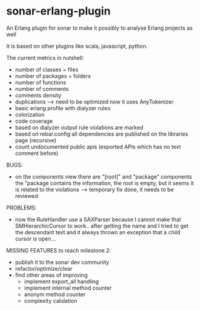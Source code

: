 sonar-erlang-plugin
===================

An Erlang plugin for sonar to make it possibly to analyse Erlang projects as well

It is based on other plugins like scala, javascript, python.

The current metrics in nutshell:
* number of classes = files
* number of packages = folders
* number of functions
* number of comments
* comments density
* duplications --> need to be optimized now it uses AnyTokenizer
* basic erlang profile with dialyzer rules
* colorization
* code coverage
* based on dialyzer output rule violations are marked
* based on rebar.config all dependencies are published on the libraries page (recursive)
* count undocumented public apis (exported APIs which has no text comment before)


BUGS:
* on the components view there are "[root]" and "package" components the "package contains the information, the root is empty, but it seems it is related to the violations --> temporary fix done, it needs to be reviewed

PROBLEMS:
* now the RuleHandler use a SAXParser because I cannot make that SMHierarchicCursor to work.. after getting the name and I tried to get the descendant text and it always thrown an exception that a child cursor is open...

MISSING FEATURES to reach milestone 2:
* publish it to the sonar dev community
* refactor/optimize/clear
* find other areas of improving
	* implement export_all handling
	* implement internal method counter
	* anonym method counter
	* complexity calulation
	
